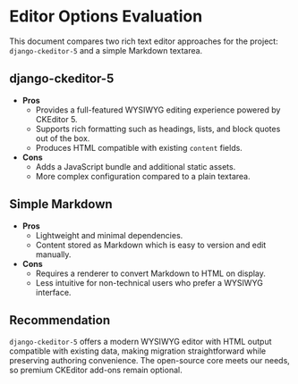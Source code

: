 # Editor Options Evaluation

This document compares two rich text editor approaches for the project: `django-ckeditor-5` and a simple Markdown textarea.

## django-ckeditor-5
- **Pros**
  - Provides a full-featured WYSIWYG editing experience powered by CKEditor 5.
  - Supports rich formatting such as headings, lists, and block quotes out of the box.
  - Produces HTML compatible with existing `content` fields.
- **Cons**
  - Adds a JavaScript bundle and additional static assets.
  - More complex configuration compared to a plain textarea.

## Simple Markdown
- **Pros**
  - Lightweight and minimal dependencies.
  - Content stored as Markdown which is easy to version and edit manually.
- **Cons**
  - Requires a renderer to convert Markdown to HTML on display.
  - Less intuitive for non-technical users who prefer a WYSIWYG interface.

## Recommendation
`django-ckeditor-5` offers a modern WYSIWYG editor with HTML output compatible with existing data, making migration straightforward while preserving authoring convenience. The open-source core meets our needs, so premium CKEditor add-ons remain optional.

